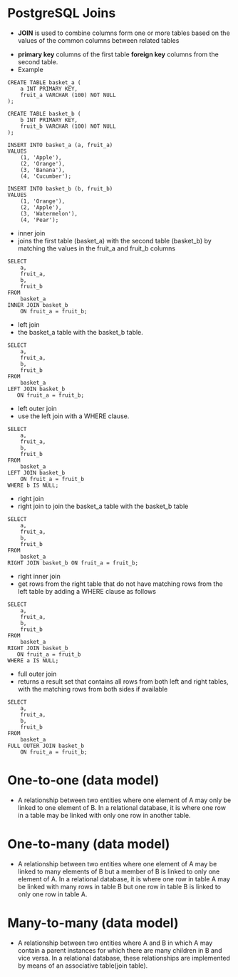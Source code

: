 # PostgreSQL Joins
* **JOIN** is used to combine columns form one or more tables based on the values of the common columns between related tables
- **primary key** columns of the first table **foreign key** columns from the second table.
- Example 
```
CREATE TABLE basket_a (
    a INT PRIMARY KEY,
    fruit_a VARCHAR (100) NOT NULL
);

CREATE TABLE basket_b (
    b INT PRIMARY KEY,
    fruit_b VARCHAR (100) NOT NULL
);

INSERT INTO basket_a (a, fruit_a)
VALUES
    (1, 'Apple'),
    (2, 'Orange'),
    (3, 'Banana'),
    (4, 'Cucumber');

INSERT INTO basket_b (b, fruit_b)
VALUES
    (1, 'Orange'),
    (2, 'Apple'),
    (3, 'Watermelon'),
    (4, 'Pear');
```
- inner join
-  joins the first table (basket_a) with the second table (basket_b) by matching the values in the fruit_a and fruit_b columns
``` 
SELECT
    a,
    fruit_a,
    b,
    fruit_b
FROM
    basket_a
INNER JOIN basket_b
    ON fruit_a = fruit_b;
```
- left join
- the basket_a table with the basket_b table.
```
SELECT
    a,
    fruit_a,
    b,
    fruit_b
FROM
    basket_a
LEFT JOIN basket_b 
   ON fruit_a = fruit_b;
```
- left outer join
- use the left join with a WHERE clause.
```
SELECT
    a,
    fruit_a,
    b,
    fruit_b
FROM
    basket_a
LEFT JOIN basket_b 
    ON fruit_a = fruit_b
WHERE b IS NULL;
```
- right join
- right join to join the basket_a table with the basket_b table
```
SELECT
    a,
    fruit_a,
    b,
    fruit_b
FROM
    basket_a
RIGHT JOIN basket_b ON fruit_a = fruit_b;
```
- right inner join
-  get rows from the right table that do not have matching rows from the left table by adding a WHERE clause as follows
```
SELECT
    a,
    fruit_a,
    b,
    fruit_b
FROM
    basket_a
RIGHT JOIN basket_b 
   ON fruit_a = fruit_b
WHERE a IS NULL;
```
- full outer join
- returns a result set that contains all rows from both left and right tables, with the matching rows from both sides if available
```
SELECT
    a,
    fruit_a,
    b,
    fruit_b
FROM
    basket_a
FULL OUTER JOIN basket_b 
    ON fruit_a = fruit_b;
```
# One-to-one (data model)
* A relationship between two entities where one element of A may only be linked to one element of B.  In a relational database, it is where one row in a table may be linked with only one row in another table.

# One-to-many (data model)
* A relationship between two entities  where one element of A may be linked to many elements of B but a member of B is linked to only one element of A.
In a relational database, it is where one row in table A may be linked with many rows in table B but one row in table B is linked to only one row in table A.

# Many-to-many (data model)
* A relationship between two entities where A and B in which A may contain a parent instances for which there are many children in B and vice versa.  In a relational database, these relationships are implemented by means of an associative table(join table).